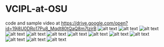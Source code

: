 # VCIPL-at-OSU
code and sample video at
https://drive.google.com/open?id=19j8U0DRo17Pu8_Mqdt80tQaQ8m7lzirB
![alt text](https://github.com/aaronwu2017/VCIPL-at-OSU/blob/master/report%20ecen5070(1)-page-001.jpg)
![alt text](https://github.com/aaronwu2017/VCIPL-at-OSU/blob/master/report%20ecen5070(1)-page-002.jpg)
![alt text](https://github.com/aaronwu2017/VCIPL-at-OSU/blob/master/report%20ecen5070(1)-page-003.jpg)
![alt text](https://github.com/aaronwu2017/VCIPL-at-OSU/blob/master/report%20ecen5070(1)-page-004.jpg)
![alt text](https://github.com/aaronwu2017/VCIPL-at-OSU/blob/master/report%20ecen5070(1)-page-005.jpg)
![alt text](https://github.com/aaronwu2017/VCIPL-at-OSU/blob/master/report%20ecen5070(1)-page-006.jpg)
![alt text](https://github.com/aaronwu2017/VCIPL-at-OSU/blob/master/report%20ecen5070(1)-page-007.jpg)
![alt text](https://github.com/aaronwu2017/VCIPL-at-OSU/blob/master/report%20ecen5070(1)-page-008.jpg)
![alt text](https://github.com/aaronwu2017/VCIPL-at-OSU/blob/master/report%20ecen5070(1)-page-009.jpg)
![alt text](https://github.com/aaronwu2017/VCIPL-at-OSU/blob/master/report%20ecen5070(1)-page-0010.jpg)
![alt text](https://github.com/aaronwu2017/VCIPL-at-OSU/blob/master/report%20ecen5070(1)-page-0011.jpg)
![alt text](https://github.com/aaronwu2017/VCIPL-at-OSU/blob/master/report%20ecen5070(1)-page-0012.jpg)
![alt text](https://github.com/aaronwu2017/VCIPL-at-OSU/blob/master/report%20ecen5070(1)-page-0013.jpg)
